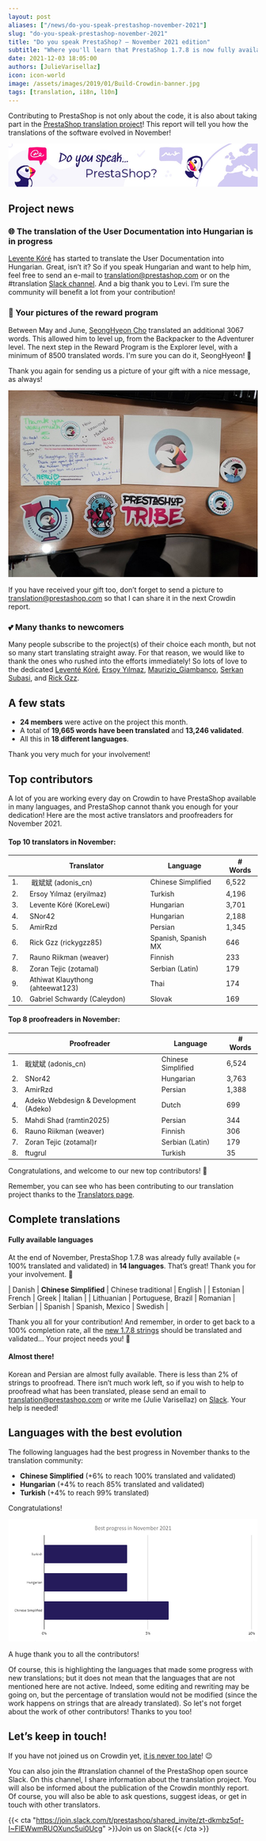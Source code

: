 ```yaml
---
layout: post
aliases: ["/news/do-you-speak-prestashop-november-2021"]
slug: "do-you-speak-prestashop-november-2021"
title: "Do you speak PrestaShop? – November 2021 edition"
subtitle: "Where you'll learn that PrestaShop 1.7.8 is now fully available in Chinese Simplified"
date: 2021-12-03 18:05:00
authors: [JulieVarisellaz]
icon: icon-world
image: /assets/images/2019/01/Build-Crowdin-banner.jpg
tags: [translation, i18n, l10n]
---
```


Contributing to PrestaShop is not only about the code, it is also about taking part in the [PrestaShop translation project](https://crowdin.com/project/prestashop-official)! This report will tell you how the translations of the software evolved in November!

![Crowdin Monthly banner](/assets/images/2019/01/Build-Crowdin-banner.jpg)

## Project news

### 🌐 The translation of the User Documentation into Hungarian is in progress

[Levente Kóré](https://crowdin.com/profile/korelewi) has started to translate the User Documentation into Hungarian. Great, isn’t it? So if you speak Hungarian and want to help him, feel free to send an e-mail to translation@prestashop.com or on the #translation [Slack channel](https://join.slack.com/t/prestashop/shared_invite/zt-dkmbz5qf-I~FlEWwmRUOXunc5ui0Ucg).
And a big thank you to Levi. I’m sure the community will benefit a lot from your contribution! 

### 📸 Your pictures of the reward program

Between May and June, [SeongHyeon Cho](https://crowdin.com/profile/jaymz9634) translated an additional 3067 words. This allowed him to level up, from the Backpacker to the Adventurer level. The next step in the Reward Program is the Explorer level, with a minimum of 8500 translated words. I'm sure you can do it, SeongHyeon! :muscle: 

Thank you again for sending us a picture of your gift with a nice message, as always! 

![SeongHyeon’s picture](/assets/images/2021/12/build-seonghyeon.jpg)

If you have received your gift too, don’t forget to send a picture to translation@prestashop.com so that I can share it in the next Crowdin report. 

### 💕 Many thanks to newcomers

Many people subscribe to the project(s) of their choice each month, but not so many start translating straight away. For that reason, we would like to thank the ones who rushed into the efforts immediately! So lots of love to the dedicated [Leventé Kóré](https://crowdin.com/profile/KoreLewi), [Ersoy Yılmaz](https://crowdin.com/profile/eryilmaz), [Maurizio_Giambanco](https://crowdin.com/profile/Maurizio_Giambanco), [Serkan Subasi](https://crowdin.com/profile/serkans), and [Rick Gzz](https://crowdin.com/profile/rickygzz85). 

## A few stats
 
* **24 members** were active on the project this month.
* A total of **19,665 words have been translated** and **13,246 validated**.
* All this in **18 different languages**.
 
Thank you very much for your involvement!

## Top contributors
 
A lot of you are working every day on Crowdin to have PrestaShop available in many languages, and PrestaShop cannot thank you enough for your dedication! Here are the most active translators and proofreaders for November 2021.
 
#### Top 10 translators in November:
 
| |Translator | Language | # Words
|-|---------- | -------- | ----------------
| 1. |‫‬ 戢斌斌 (adonis_cn) | Chinese Simplified | 6,522
| 2. | Ersoy Yılmaz (eryilmaz) | Turkish | 4,196
| 3. | Levente Kóré (KoreLewi) | Hungarian | 3,701
| 4. | SNor42 | Hungarian | 2,188
| 5. | AmirRzd | Persian | 1,345
| 6. | Rick Gzz (rickygzz85) | Spanish, Spanish MX | 646
| 7. | Rauno Riikman (weaver) | Finnish | 233
| 8. | Zoran Tejic (zotamal) | Serbian (Latin) | 179
| 9. | Athiwat Klauythong (ahteewat123) | Thai | 174
| 10. | Gabriel Schwardy (Caleydon) | Slovak | 169
 
#### Top 8 proofreaders in November:
 
| | Proofreader | Language | # Words
|-| ---------- | -------- | ----------------
| 1. | 戢斌斌 (adonis_cn) | Chinese Simplified | 6,524
| 2. | SNor42 | Hungarian | 3,763
| 3. | AmirRzd | Persian | 1,388
| 4. | Adeko Webdesign & Development (Adeko) | Dutch | 699
| 5. | Mahdi Shad (ramtin2025) | Persian | 344
| 6. | Rauno Riikman (weaver) | Finnish | 306
| 7. | Zoran Tejic (zotamal)r | Serbian (Latin) | 179
| 8. | ftugrul | Turkish | 35


Congratulations, and welcome to our new top contributors! :clap:
 
Remember, you can see who has been contributing to our translation project thanks to the [Translators page](https://translators.prestashop.com/).
 
## Complete translations
 
#### Fully available languages
 
At the end of November, PrestaShop 1.7.8 was already fully available (= 100% translated and validated) in **14 languages**. That’s great! Thank you for your involvement. :tada:
 
| Danish | **Chinese Simplified** | Chinese traditional | English | 
| Estonian | French | Greek | Italian |
| Lithuanian | Portuguese, Brazil | Romanian | Serbian |
| Spanish | Spanish, Mexico | Swedish |

Thank you all for your contribution! And remember, in order to get back to a 100% completion rate, all the [new 1.7.8 strings](https://build.prestashop.com/news/prestashop-178-translations/) should be translated and validated... Your project needs you! :muscle: 

#### Almost there!

Korean and Persian are almost fully available. There is less than 2% of strings to proofread. 
There isn’t much work left, so if you wish to help to proofread what has been translated, please send an email to translation@prestashop.com or write me (Julie Varisellaz) on [Slack](https://join.slack.com/t/prestashop/shared_invite/zt-dkmbz5qf-I~FlEWwmRUOXunc5ui0Ucg). Your help is needed!

## Languages with the best evolution

The following languages had the best progress in November thanks to the translation community:
 
* **Chinese Simplified** (+6% to reach 100% translated and validated) 
* **Hungarian** (+4% to reach 85% translated and validated)
* **Turkish** (+4% to reach 99% translated)

Congratulations! 
 
![Best translation progress in November 2021](/assets/images/2021/12/build-crowdin-progress-nov21.png)

A huge thank you to all the contributors!
 
Of course, this is highlighting the languages that made some progress with new translations; but it does not mean that the languages that are not mentioned here are not active. Indeed, some editing and rewriting may be going on, but the percentage of translation would not be modified (since the work happens on strings that are already translated). So let's not forget about the work of other contributors! Thanks to you too!

## Let’s keep in touch!

If you have not joined us on Crowdin yet, [it is never too late](https://crowdin.com/project/prestashop-official)! :wink:

You can also join the #translation channel of the PrestaShop open source Slack. On this channel, I share information about the translation project. You will also be informed about the publication of the Crowdin monthly report. Of course, you will also be able to ask questions, suggest ideas, or get in touch with other translators.

{{< cta "https://join.slack.com/t/prestashop/shared_invite/zt-dkmbz5qf-I~FlEWwmRUOXunc5ui0Ucg" >}}Join us on Slack{{< /cta >}}

